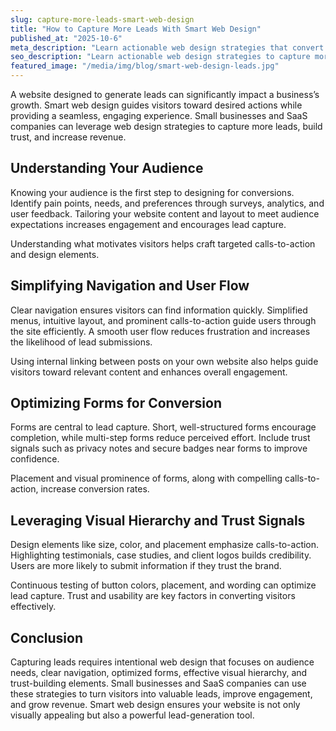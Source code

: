 ```yaml
---
slug: capture-more-leads-smart-web-design
title: "How to Capture More Leads With Smart Web Design"
published_at: "2025-10-6"
meta_description: "Learn actionable web design strategies that convert visitors into leads, increase engagement, and grow your small business or SaaS company effectively."
seo_description: "Learn actionable web design strategies to capture more leads. Discover how small businesses and SaaS websites can optimize user flow, navigation, forms, calls-to-action, and trust signals to increase conversions and grow revenue online."
featured_image: "/media/img/blog/smart-web-design-leads.jpg"
---
```


A website designed to generate leads can significantly impact a business’s growth. Smart web design guides visitors toward desired actions while providing a seamless, engaging experience. Small businesses and SaaS companies can leverage web design strategies to capture more leads, build trust, and increase revenue.

## Understanding Your Audience

Knowing your audience is the first step to designing for conversions. Identify pain points, needs, and preferences through surveys, analytics, and user feedback. Tailoring your website content and layout to meet audience expectations increases engagement and encourages lead capture.

Understanding what motivates visitors helps craft targeted calls-to-action and design elements.

## Simplifying Navigation and User Flow

Clear navigation ensures visitors can find information quickly. Simplified menus, intuitive layout, and prominent calls-to-action guide users through the site efficiently. A smooth user flow reduces frustration and increases the likelihood of lead submissions.

Using internal linking between posts on your own website also helps guide visitors toward relevant content and enhances overall engagement.

## Optimizing Forms for Conversion

Forms are central to lead capture. Short, well-structured forms encourage completion, while multi-step forms reduce perceived effort. Include trust signals such as privacy notes and secure badges near forms to improve confidence.

Placement and visual prominence of forms, along with compelling calls-to-action, increase conversion rates.

## Leveraging Visual Hierarchy and Trust Signals

Design elements like size, color, and placement emphasize calls-to-action. Highlighting testimonials, case studies, and client logos builds credibility. Users are more likely to submit information if they trust the brand.

Continuous testing of button colors, placement, and wording can optimize lead capture. Trust and usability are key factors in converting visitors effectively.

## Conclusion

Capturing leads requires intentional web design that focuses on audience needs, clear navigation, optimized forms, effective visual hierarchy, and trust-building elements. Small businesses and SaaS companies can use these strategies to turn visitors into valuable leads, improve engagement, and grow revenue. Smart web design ensures your website is not only visually appealing but also a powerful lead-generation tool.
